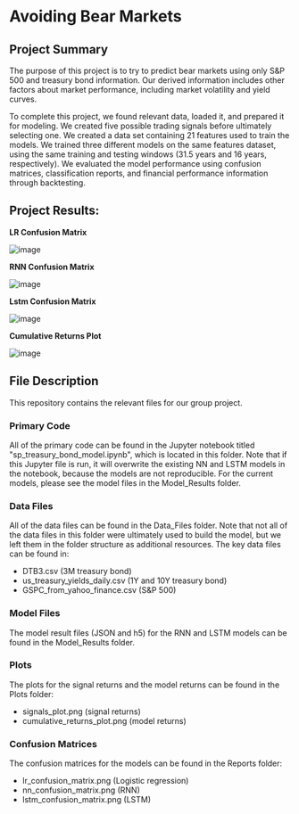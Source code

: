 # Avoiding Bear Markets

## Project Summary

The purpose of this project is to try to predict bear markets using only S&P 500 and treasury bond information.  Our derived information includes other factors about market performance, including market volatility and yield curves.

To complete this project, we found relevant data, loaded it, and prepared it for modeling.  We created five possible trading signals before ultimately selecting one.  We created a data set containing 21 features used to train the models.  We trained three different models on the same features dataset, using the same training and testing windows (31.5 years and 16 years, respectively).  We evaluated the model performance using confusion matrices, classification reports, and financial performance information through backtesting.

## Project Results:

**LR Confusion Matrix**

![image](https://raw.githubusercontent.com/Mccalabrese/Project-2/main/Reports/lr_confusion_matrix.png)

**RNN Confusion Matrix**

![image](https://raw.githubusercontent.com/Mccalabrese/Project-2/main/Reports/nn_confusion_matrix.png)

**Lstm Confusion Matrix**

![image](https://raw.githubusercontent.com/Mccalabrese/Project-2/main/Reports/lstm_confusion_matrix.png)

**Cumulative Returns Plot**

![image](https://raw.githubusercontent.com/Mccalabrese/Project-2/main/Plots/cumulative_returns_plot.png)

## File Description

This repository contains the relevant files for our group project.

### Primary Code

All of the primary code can be found in the Jupyter notebook titled "sp_treasury_bond_model.ipynb", which is located in this folder.  Note that if this Jupyter file is run, it will overwrite the existing NN and LSTM models in the notebook, because the models are not reproducible.  For the current models, please see the model files in the Model_Results folder.

### Data Files

All of the data files can be found in the Data_Files folder.  Note that not all of the data files in this folder were ultimately used to build the model, but we left them in the folder structure as additional resources.  The key data files can be found in:

- DTB3.csv (3M treasury bond)
- us_treasury_yields_daily.csv (1Y and 10Y treasury bond)
- GSPC_from_yahoo_finance.csv (S&P 500)

### Model Files

The model result files (JSON and h5) for the RNN and LSTM models can be found in the Model_Results folder.

### Plots

The plots for the signal returns and the model returns can be found in the Plots folder:

- signals_plot.png (signal returns)
- cumulative_returns_plot.png (model returns)

### Confusion Matrices

The confusion matrices for the models can be found in the Reports folder:

- lr_confusion_matrix.png (Logistic regression)
- nn_confusion_matrix.png (RNN)
- lstm_confusion_matrix.png (LSTM)
